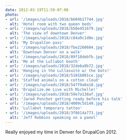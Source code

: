 ```yaml
---
date: 2012-03-19T11:59-07:00
photo:
- url: '/images/uploads/2018/b604b17744.jpg'
  alt: 'Hotel room with two queen beds'
- url: '/images/uploads/2018/b50e451679.jpg'
  alt: 'The view of downtown Denver'
- url: '/images/uploads/2018/c84a9c1d8e.jpg'
  alt: 'My DrupalCon pass'
- url: '/images/uploads/2018/fbe2260604.jpg'
  alt: 'Downtown Denver on a walk'
- url: '/images/uploads/2018/89f18debfb.jpg'
  alt: 'Me at the Lullabot booth'
- url: '/images/uploads/2018/32de6a9b72.jpg'
  alt: 'Hanging in the Lullasuite w/ the bots!'
- url: '/images/uploads/2018/5101b001ce.jpg'
  alt: 'Stuffed animals on a cotton cloud'
- url: '/images/uploads/2018/547f9a0a18.jpg'
  alt: 'Drupalize.me Live with Michelle!'
- url: '/images/uploads/2018/59e7a138af.jpg'
  alt: 'Jared Ponchot getting ready before his talk'
- url: '/images/uploads/2018/4009c5d149.jpg'
  alt: 'Lullabot temporary tattoo'
- url: '/images/uploads/2018/3f8614a773.jpg'
  alt: 'Jeff Robbins speaking on a panel'
---
```

Really enjoyed my time in Denver for DrupalCon 2012.

